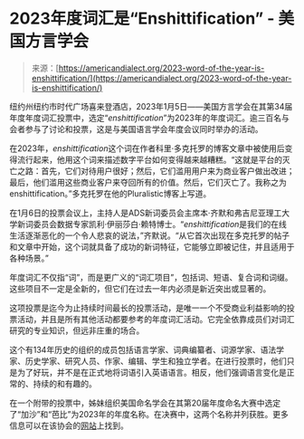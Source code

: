 <!--yml

类别：未分类

日期：2024年05月27日14:35:09

-->

# 2023年度词汇是“Enshittification” - 美国方言学会

> 来源：[https://americandialect.org/2023-word-of-the-year-is-enshittification/](https://americandialect.org/2023-word-of-the-year-is-enshittification/)

纽约州纽约市时代广场喜来登酒店，2023年1月5日——美国方言学会在其第34届年度年度词汇投票中，选定“*enshittification*”为2023年的年度词汇。逾三百名与会者参与了讨论和投票，这是与美国语言学会年度会议同时举办的活动。

在2023年，*enshittification*这个词在作者科里·多克托罗的博客文章中被使用后变得流行起来，他用这个词来描述数字平台如何变得越来越糟糕。“这就是平台的灭亡之路：首先，它们对待用户很好；然后，它们滥用用户来为商业客户做出改进；最后，他们滥用这些商业客户来夺回所有的价值。然后，它们灭亡了。我称之为enshittification。”多克托罗在他的Pluralistic博客上写道。

在1月6日的投票会议上，主持人是ADS新词委员会主席本·齐默和弗吉尼亚理工大学新词委员会数据专家凯利·伊丽莎白·赖特博士。“*enshittification*是我们的在线生活逐渐恶化的一个令人悲哀的说法，”齐默说。“从它首次出现在多克托罗的帖子和文章中开始，这个词就具备了成功的新词特征，它能够立即被记住，并且适用于各种场景。”

年度词汇不仅指“词”，而是更广义的“词汇项目”，包括词、短语、复合词和词缀。这些项目不一定是全新的，但它们在过去一年内必须是新近突出或显著的。

这项投票是迄今为止持续时间最长的投票活动，是唯一一个不受商业利益影响的投票活动，并且是所有其他活动都要参考的年度词汇活动。它完全依靠成员们对词汇研究的专业知识，但远非庄重的场合。

这个有134年历史的组织的成员包括语言学家、词典编纂者、词源学家、语法学家、历史学家、研究人员、作家、编辑、学生和独立学者。在进行投票时，他们只是为了好玩，并不是在正式地将词语引入英语语言。相反，他们强调语言变化是正常的、持续的和有趣的。

在一个附带的投票中，姊妹组织美国命名学会在其第20届年度命名大赛中选定了“加沙”和“芭比”为2023年的年度名称。在决赛中，这两个名称并列获胜。更多信息可以在该协会的[网站](https://www.americannamesociety.org/gaza-and-barbie-chosen-as-joint-2023-names-of-the-year/)上找到。
